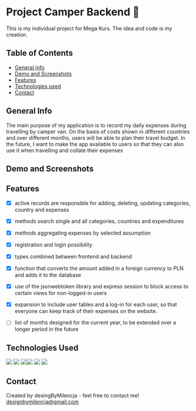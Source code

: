 # Project Camper Backend 🚐
This is my individual project for Mega Kurs. The idea and code is my creation.
## Table of Contents
* [General info](#general-info)
* [Demo and Screenshots](#demo-and-screenshots)
* [Features](#features)
* [Technologies used](#technologies-used)
* [Contact](#contact)

## General Info
The main purpose of my application is to record my daily expenses during travelling by camper van. On the basis of costs shown in different countries and over different months, users will be able to plan their travel budget. In the future, I want to make the app available to users so that they can also use it when travelling and collate their expenses

## Demo and Screenshots

## Features
- [x] active records are responsible for adding, deleting, updating categories, country and expenses
- [x] methods search single and all categories, countries and expenditures
- [x] methods aggregating expenses by selected assumption
- [x] registration and login possibility
- [x] types combined between frontend and backend
- [x] function that converts the amount added in a foreign currency to PLN and adds it to the database   
- [x] use of the jsonwebtoken library and express session to block access to certain views for non-logged-in users
- [x] expansion to include user tables and a log-in for each user, so that everyone can keep track of their expenses on the website.
- [ ] list of months designed for the current year, to be extended over a longer period in the future


## Technologies Used
<img src="https://img.shields.io/badge/TypeScript-007ACC?style=for-the-badge&logo=typescript&logoColor=white" /> <img src="https://img.shields.io/badge/Express.js-000000?style=for-the-badge&logo=express&logoColor=white" /> <img src="https://img.shields.io/badge/JWT-000000?style=for-the-badge&logo=JSON%20web%20tokens&logoColor=white" /><img src="https://img.shields.io/badge/MySQL-005C84?style=for-the-badge&logo=mysql&logoColor=white" />
<img src="https://img.shields.io/badge/mac%20os-000000?style=for-the-badge&logo=apple&logoColor=white" /> <img src="https://img.shields.io/badge/WebStorm-000000?style=for-the-badge&logo=WebStorm&logoColor=white" />
## Contact
Created by desingByMilencja - feel free to contact me!
designbymilencja@gmail.com
